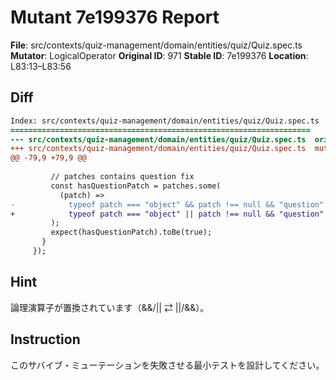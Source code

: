 # Mutant 7e199376 Report

**File**: src/contexts/quiz-management/domain/entities/quiz/Quiz.spec.ts
**Mutator**: LogicalOperator
**Original ID**: 971
**Stable ID**: 7e199376
**Location**: L83:13–L83:56

## Diff

```diff
Index: src/contexts/quiz-management/domain/entities/quiz/Quiz.spec.ts
===================================================================
--- src/contexts/quiz-management/domain/entities/quiz/Quiz.spec.ts	original
+++ src/contexts/quiz-management/domain/entities/quiz/Quiz.spec.ts	mutated #971
@@ -79,9 +79,9 @@
 
         // patches contains question fix
         const hasQuestionPatch = patches.some(
           (patch) =>
-            typeof patch === "object" && patch !== null && "question" in patch,
+            typeof patch === "object" || patch !== null && "question" in patch,
         );
         expect(hasQuestionPatch).toBe(true);
       }
     });
```

## Hint

論理演算子が置換されています（&&/|| ⇄ ||/&&）。

## Instruction

このサバイブ・ミューテーションを失敗させる最小テストを設計してください。
